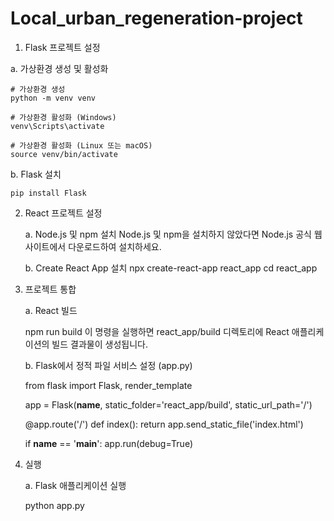 # Local_urban_regeneration-project

1. Flask 프로젝트 설정
  
  
 a. 가상환경 생성 및 활성화
  
    # 가상환경 생성
    python -m venv venv
    
    # 가상환경 활성화 (Windows)
    venv\Scripts\activate
    
    # 가상환경 활성화 (Linux 또는 macOS)
    source venv/bin/activate
  
   b. Flask 설치
    
    pip install Flask

    
2. React 프로젝트 설정
   
     a. Node.js 및 npm 설치
      Node.js 및 npm을 설치하지 않았다면 Node.js 공식 웹사이트에서 다운로드하여 설치하세요.
      
   b. Create React App 설치
       npx create-react-app react_app
        cd react_app
   
3. 프로젝트 통합
   
   a. React 빌드

      npm run build
      이 명령을 실행하면 react_app/build 디렉토리에 React 애플리케이션의 빌드 결과물이 생성됩니다.

   b. Flask에서 정적 파일 서비스 설정 (app.py)

      from flask import Flask, render_template
      
      app = Flask(__name__, static_folder='react_app/build', static_url_path='/')

      @app.route('/')
      def index():
          return app.send_static_file('index.html')
      
      if __name__ == '__main__':
          app.run(debug=True)

4. 실행

     a. Flask 애플리케이션 실행

      python app.py
